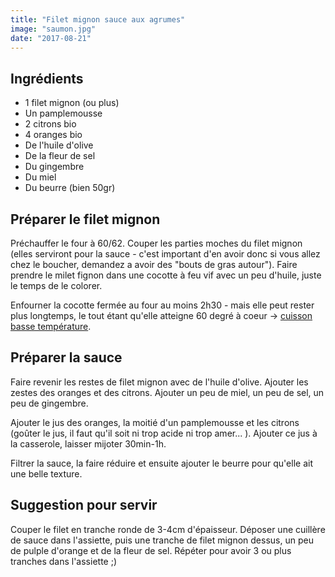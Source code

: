 ```yaml
---
title: "Filet mignon sauce aux agrumes"
image: "saumon.jpg"
date: "2017-08-21"
---
```

## Ingrédients

* 1 filet mignon (ou plus)
* Un pamplemousse
* 2 citrons bio
* 4 oranges bio
* De l'huile d'olive
* De la fleur de sel
* Du gingembre
* Du miel
* Du beurre (bien 50gr)

## Préparer le filet mignon

Préchauffer le four à 60/62. Couper les parties moches du filet mignon (elles serviront pour la sauce - c'est important d'en avoir donc si vous allez chez le boucher, demandez a avoir des "bouts de gras autour"). Faire prendre le milet fignon dans une cocotte à feu vif avec un peu d'huile, juste le temps de le colorer.

Enfourner la cocotte fermée au four au moins 2h30 - mais elle peut rester plus longtemps, le tout étant qu'elle atteigne 60 degré à coeur -> [cuisson basse température](https://www.electrolux.fr/contentassets/93180d3c810d48928eb2d0f54f3964ae/tableau-des-temperatures-a-coeur-sonde-de-cuisson.pdf).

## Préparer la sauce

Faire revenir les restes de filet mignon avec de l'huile d'olive. Ajouter les zestes des oranges et des citrons. Ajouter un peu de miel, un peu de sel, un peu de gingembre.

Ajouter le jus des oranges, la moitié d'un pamplemousse et les citrons (goûter le jus, il faut qu'il soit ni trop acide ni trop amer... ). Ajouter ce jus à la casserole, laisser mijoter 30min-1h.

Filtrer la sauce, la faire réduire et ensuite ajouter le beurre pour qu'elle ait une belle texture.

## Suggestion pour servir

Couper le filet en tranche ronde de 3-4cm d'épaisseur. Déposer une cuillère de sauce dans l'assiette, puis une tranche de filet mignon dessus, un peu de pulple d'orange et de la fleur de sel. Répéter pour avoir 3 ou plus tranches dans l'assiette ;)

